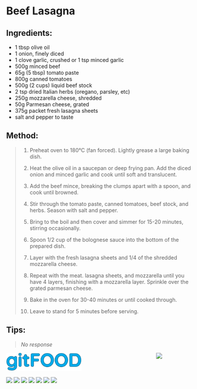 # Beef Lasagna

## Ingredients:

- 1 tbsp olive oil
- 1 onion, finely diced
- 1 clove garlic, crushed or 1 tsp minced garlic
- 500g minced beef
- 65g (5 tbsp) tomato paste
- 800g canned tomatoes
- 500g (2 cups) liquid beef stock
- 2 tsp dried Italian herbs (oregano, parsley, etc)
- 250g mozzarella cheese, shredded
- 50g Parmesan cheese, grated
- 375g packet fresh lasagna sheets
- salt and pepper to taste

## Method:

> 1. Preheat oven to 180°C (fan forced). Lightly grease a large baking dish.
> 
> 2. Heat the olive oil in a saucepan or deep frying pan. Add the diced onion and minced garlic and cook until soft and translucent.
> 
> 3. Add the beef mince, breaking the clumps apart with a spoon, and cook until browned.
> 
> 4. Stir through the tomato paste, canned tomatoes, beef stock, and herbs. Season with salt and pepper.
> 
> 5. Bring to the boil and then cover and simmer for 15-20 minutes, stirring occasionally.
> 
> 6. Spoon 1/2 cup of the bolognese sauce into the bottom of the prepared dish.
> 
> 7. Layer with the fresh lasagna sheets and 1/4 of the shredded mozzarella cheese.
> 
> 8. Repeat with the meat. lasagna sheets, and mozzarella until you have 4 layers, finishing with a mozzarella layer. Sprinkle over the grated parmesan cheese.
> 
> 9. Bake in the oven for 30-40 minutes or until cooked through.
> 
> 1. Leave to stand for 5 minutes before serving.

## Tips:

> _No response_


<img src="../images/logo_sm.png" width="40%" />

<img src="https://profile-counter.glitch.me/gitfood_beeflasagna/count.svg" width="20%" align="right" />

<img src="https://img.shields.io/badge/tag-baked-blue.svg" /> <img src="https://img.shields.io/badge/tag-stovetop-blue.svg" /> <img src="https://img.shields.io/badge/tag-dinner-blue.svg" /> <img src="https://img.shields.io/badge/tag-italian-blue.svg" /> <img src="https://img.shields.io/badge/tag-easy-blue.svg" /> <img src="https://img.shields.io/badge/tag-beef-blue.svg" /> <img src="https://img.shields.io/badge/tag-pasta-blue.svg" /> 